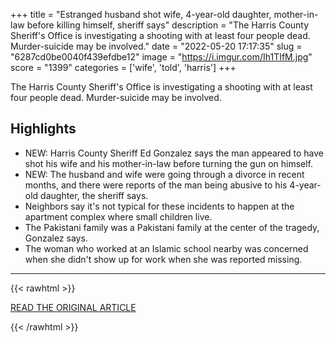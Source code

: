 +++
title = "Estranged husband shot wife, 4-year-old daughter, mother-in-law before killing himself, sheriff says"
description = "The Harris County Sheriff's Office is investigating a shooting with at least four people dead. Murder-suicide may be involved."
date = "2022-05-20 17:17:35"
slug = "6287cd0be0040f439efdbe12"
image = "https://i.imgur.com/Ih1TIfM.jpg"
score = "1399"
categories = ['wife', 'told', 'harris']
+++

The Harris County Sheriff's Office is investigating a shooting with at least four people dead. Murder-suicide may be involved.

## Highlights

- NEW: Harris County Sheriff Ed Gonzalez says the man appeared to have shot his wife and his mother-in-law before turning the gun on himself.
- NEW: The husband and wife were going through a divorce in recent months, and there were reports of the man being abusive to his 4-year-old daughter, the sheriff says.
- Neighbors say it's not typical for these incidents to happen at the apartment complex where small children live.
- The Pakistani family was a Pakistani family at the center of the tragedy, Gonzalez says.
- The woman who worked at an Islamic school nearby was concerned when she didn't show up for work when she was reported missing.

---

{{< rawhtml >}}
  <p class="article-category">
    <a target="_blank" href="https://abc13.com/spring-texas-murder-suicide-cypresswood-police-activity-quadruple-shooting/11868529/">READ THE ORIGINAL ARTICLE</a>
  </p>
{{< /rawhtml >}}
